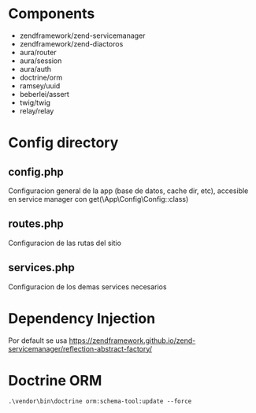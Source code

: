 # Components

* zendframework/zend-servicemanager
* zendframework/zend-diactoros
* aura/router
* aura/session
* aura/auth
* doctrine/orm
* ramsey/uuid
* beberlei/assert
* twig/twig
* relay/relay

# Config directory

## config.php

Configuracion general de la app (base de datos, cache dir, etc), accesible en service manager con get(\App\Config\Config::class)

## routes.php

Configuracion de las rutas del sitio

## services.php

Configuracion de los demas services necesarios

# Dependency Injection

Por default se usa https://zendframework.github.io/zend-servicemanager/reflection-abstract-factory/

# Doctrine ORM

`.\vendor\bin\doctrine orm:schema-tool:update --force`